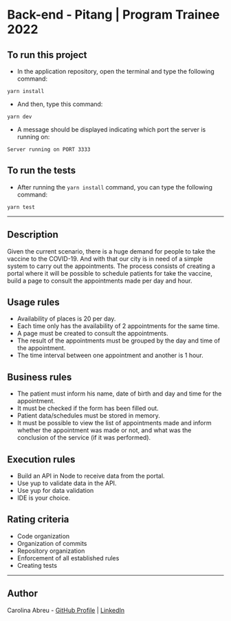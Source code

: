 # Back-end - Pitang | Program Trainee 2022

## To run this project

* In the application repository, open the terminal and type the following command:

```
yarn install
```

* And then, type this command:

```
yarn dev
```

* A message should be displayed indicating which port the server is running on:

```
Server running on PORT 3333
```
## To run the tests

* After running the `yarn install` command, you can type the following command:

```
yarn test
```

---

## Description

Given the current scenario, there is a huge demand for people to take the vaccine to
the COVID-19. And with that our city is in need of a simple system to carry out
the appointments.
The process consists of creating a portal where it will be possible to schedule patients for
take the vaccine, build a page to consult the appointments made per day and hour.

## Usage rules

* Availability of places is 20 per day.
* Each time only has the availability of 2 appointments for the same time.
* A page must be created to consult the appointments.
* The result of the appointments must be grouped by the day and time of the appointment.
* The time interval between one appointment and another is 1 hour.

## Business rules

* The patient must inform his name, date of birth and day and time for the appointment.
* It must be checked if the form has been filled out.
* Patient data/schedules must be stored in memory.
* It must be possible to view the list of appointments made and inform whether the appointment was made or not, and what was the conclusion of the service (if it was performed).

## Execution rules

* Build an API in Node to receive data from the portal.
* Use yup to validate data in the API.
* Use yup for data validation
* IDE is your choice.

## Rating criteria

* Code organization
* Organization of commits
* Repository organization
* Enforcement of all established rules
* Creating tests

---

## Author

Carolina Abreu - [GitHub Profile](https://github.com/CarolinaAbreu19) | [LinkedIn](https://www.linkedin.com/in/ana-carolina-silva-abreu/)
